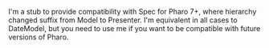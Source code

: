 I'm a stub to provide compatibility with Spec for Pharo 7+, where hierarchy changed suffix from Model to Presenter. 
I'm equivalent in all cases to DateModel, but you need to use me if you want to be compatible with future versions of Pharo.